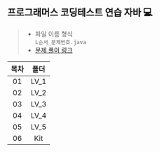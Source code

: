 ## 프로그래머스 코딩테스트 연습 자바 💻
> - 파일 이름 형식 <br> `L순서_문제번호.java`
> - [문제 풀이 링크](https://gaga-kim.tistory.com/1634)

| 목차 | 폴더 |
| :-: | :-: |
| 01 | LV_1 |
| 02 | LV_2 |
| 03 | LV_3 |
| 04 | LV_4 |
| 05 | LV_5 |
| 06 | Kit |
